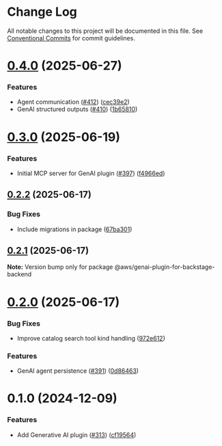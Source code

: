 # Change Log

All notable changes to this project will be documented in this file.
See [Conventional Commits](https://conventionalcommits.org) for commit guidelines.

# [0.4.0](https://github.com/awslabs/backstage-plugins-for-aws/compare/@aws/genai-plugin-for-backstage-backend@0.3.0...@aws/genai-plugin-for-backstage-backend@0.4.0) (2025-06-27)


### Features

* Agent communication ([#412](https://github.com/awslabs/backstage-plugins-for-aws/issues/412)) ([cec39e2](https://github.com/awslabs/backstage-plugins-for-aws/commit/cec39e22e94ca754547fb8652ef276dd75f87a57))
* GenAI structured outputs ([#410](https://github.com/awslabs/backstage-plugins-for-aws/issues/410)) ([1b65810](https://github.com/awslabs/backstage-plugins-for-aws/commit/1b658108ad08036c7bfb0df10ff82775f70a8d05))





# [0.3.0](https://github.com/awslabs/backstage-plugins-for-aws/compare/@aws/genai-plugin-for-backstage-backend@0.2.2...@aws/genai-plugin-for-backstage-backend@0.3.0) (2025-06-19)


### Features

* Initial MCP server for GenAI plugin ([#397](https://github.com/awslabs/backstage-plugins-for-aws/issues/397)) ([f4966ed](https://github.com/awslabs/backstage-plugins-for-aws/commit/f4966ed162994ae85b18f3208975dc1a116a8f10))





## [0.2.2](https://github.com/awslabs/backstage-plugins-for-aws/compare/@aws/genai-plugin-for-backstage-backend@0.2.1...@aws/genai-plugin-for-backstage-backend@0.2.2) (2025-06-17)


### Bug Fixes

* Include migrations in package ([67ba301](https://github.com/awslabs/backstage-plugins-for-aws/commit/67ba301af2c8386b61e2193c892876cf2d4cb1d2))





## [0.2.1](https://github.com/awslabs/backstage-plugins-for-aws/compare/@aws/genai-plugin-for-backstage-backend@0.2.0...@aws/genai-plugin-for-backstage-backend@0.2.1) (2025-06-17)

**Note:** Version bump only for package @aws/genai-plugin-for-backstage-backend





# [0.2.0](https://github.com/awslabs/backstage-plugins-for-aws/compare/@aws/genai-plugin-for-backstage-backend@0.1.0...@aws/genai-plugin-for-backstage-backend@0.2.0) (2025-06-17)


### Bug Fixes

* Improve catalog search tool kind handling ([972e612](https://github.com/awslabs/backstage-plugins-for-aws/commit/972e61286c0402ffea36c22a3d2c4cb28faeb030))


### Features

* GenAI agent persistence ([#391](https://github.com/awslabs/backstage-plugins-for-aws/issues/391)) ([0d86463](https://github.com/awslabs/backstage-plugins-for-aws/commit/0d8646347c70d1cd19857a1f7758e74863ec0e08))





# 0.1.0 (2024-12-09)


### Features

* Add Generative AI plugin ([#313](https://github.com/awslabs/backstage-plugins-for-aws/issues/313)) ([cf19564](https://github.com/awslabs/backstage-plugins-for-aws/commit/cf19564d5395d58e98417405fa36553f86530a36))
